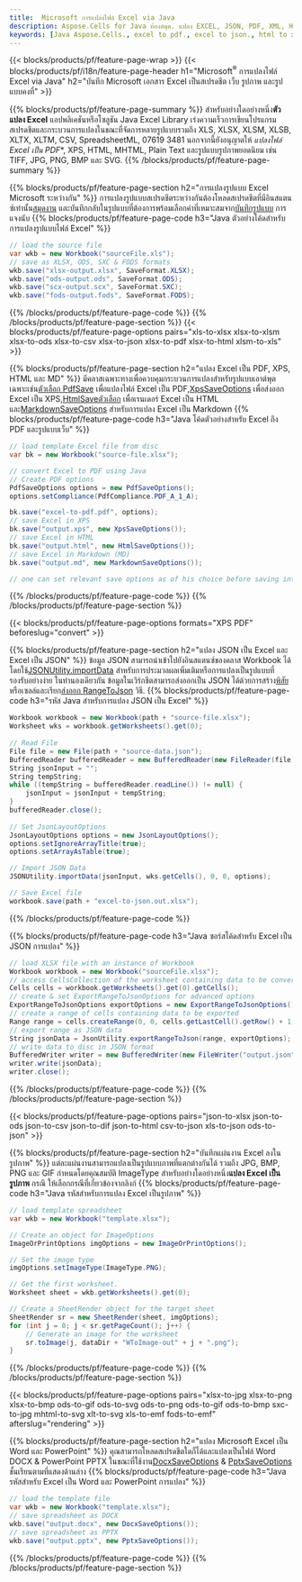 ```yaml
---
title:  Microsoft การแปลงไฟล์ Excel via Java
description: Aspose.Cells for Java ห้องสมุด. แปลง EXCEL, JSON, PDF, XML, HTML, TXT, TSV, CSV, SQL, JPG, PNG และรูปแบบอื่นๆ ด้วยโค้ด Java เพียงไม่กี่บรรทัด
keywords: [Java Aspose.Cells., excel to pdf., excel to json., html to xps., csv to json., json to pdf., xml to excel and Convert files between various formats in Java]
---
```

{{< blocks/products/pf/feature-page-wrap >}}
{{< blocks/products/pf/i18n/feature-page-header h1="Microsoft<sup>&reg;</sup> การแปลงไฟล์ Excel via Java" h2="บันทึก Microsoft เอกสาร Excel เป็นสเปรดชีต เว็บ รูปภาพ และรูปแบบคงที่" >}}

{{% blocks/products/pf/feature-page-summary %}}
 สำหรับอย่างใดอย่างหนึ่ง**ตัวแปลง Excel** แอปพลิเคชันหรือโซลูชัน Java Excel Library เร่งความเร็วการเขียนโปรแกรมสเปรดชีตและกระบวนการแปลงในขณะที่จัดการหลายรูปแบบรวมถึง XLS, XLSX, XLSM, XLSB, XLTX, XLTM, CSV, SpreadsheetML, 07619 3481 นอกจากนี้ยังอนุญาตให้ *แปลงไฟล์ Excel เป็น PDF**, XPS, HTML, MHTML, Plain Text และรูปแบบรูปภาพยอดนิยม เช่น TIFF, JPG, PNG, BMP และ SVG.
{{% /blocks/products/pf/feature-page-summary %}}

{{% blocks/products/pf/feature-page-section h2="การแปลงรูปแบบ Excel Microsoft ระหว่างกัน" %}}
 การแปลงรูปแบบสเปรดชีตระหว่างกันต้องโหลดสเปรดชีตที่มีอินสแตนซ์เท่านั้น[สมุดงาน](https://reference.aspose.com/cells/java/com.aspose.cells/Workbook) และบันทึกกลับในรูปแบบที่ต้องการพร้อมเลือกค่าที่เหมาะสมจาก[บันทึกรูปแบบ](https://reference.aspose.com/cells/java/com.aspose.cells/SaveFormat) การแจงนับ
{{% blocks/products/pf/feature-page-code h3="Java ตัวอย่างโค้ดสำหรับการแปลงรูปแบบไฟล์ Excel" %}}

```cs
// load the source file
var wkb = new Workbook("sourceFile.xls");
// save as XLSX, ODS, SXC & FODS formats
wkb.save("xlsx-output.xlsx", SaveFormat.XLSX);
wkb.save("ods-output.ods", SaveFormat.ODS);
wkb.save("scx-output.scx", SaveFormat.SXC);
wkb.save("fods-output.fods", SaveFormat.FODS);
```
{{% /blocks/products/pf/feature-page-code %}}
{{% /blocks/products/pf/feature-page-section %}}
{{< blocks/products/pf/feature-page-options pairs="xls-to-xlsx xlsx-to-xlsm xlsx-to-ods xlsx-to-csv xlsx-to-json xlsx-to-pdf xlsx-to-html xlsm-to-xls" >}}


{{% blocks/products/pf/feature-page-section h2="แปลง Excel เป็น PDF, XPS, HTML และ MD" %}}
 มีคลาสเฉพาะทางเพื่อควบคุมกระบวนการแปลงสำหรับรูปแบบเอาต์พุตเฉพาะเช่น[ตัวเลือก PdfSave](https://reference.aspose.com/cells/java/com.aspose.cells/PdfSaveOptions) เพื่อแปลงไฟล์ Excel เป็น PDF,[XpsSaveOptions](https://reference.aspose.com/cells/java/com.aspose.cells/XpsSaveOptions) เพื่อส่งออก Excel เป็น XPS,[HtmlSaveตัวเลือก](https://reference.aspose.com/cells/java/com.aspose.cells/HtmlSaveOptions) เพื่อเรนเดอร์ Excel เป็น HTML และ[MarkdownSaveOptions](https://reference.aspose.com/cells/java/com.aspose.cells/MarkdownSaveOptions) สำหรับการแปลง Excel เป็น Markdown
{{% blocks/products/pf/feature-page-code h3="Java โค้ดตัวอย่างสำหรับ Excel ถึง PDF และรูปแบบเว็บ" %}}

```cs
// load template Excel file from disc
var bk = new Workbook("source-file.xlsx");

// convert Excel to PDF using Java
// Create PDF options
PdfSaveOptions options = new PdfSaveOptions();
options.setCompliance(PdfCompliance.PDF_A_1_A);

bk.save("excel-to-pdf.pdf", options);
// save Excel in XPS
bk.save("output.xps", new XpsSaveOptions());
// save Excel in HTML
bk.save("output.html", new HtmlSaveOptions());
// save Excel in Markdown (MD)
bk.save("output.md", new MarkdownSaveOptions());

// one can set relevant save options as of his choice before saving into relevant format
```
{{% /blocks/products/pf/feature-page-code %}}
{{% /blocks/products/pf/feature-page-section %}}

{{< blocks/products/pf/feature-page-options formats="XPS PDF" beforeslug="convert" >}}

{{% blocks/products/pf/feature-page-section h2="แปลง JSON เป็น Excel และ Excel เป็น JSON" %}}
 ข้อมูล JSON สามารถนำเข้าไปยังอินสแตนซ์ของคลาส Workbook ได้โดยใช้[JSONUtility.importData](https://reference.aspose.com/cells/java/com.aspose.cells/jsonutility#importData) สำหรับการประมวลผลเพิ่มเติมหรือการแปลงเป็นรูปแบบที่รองรับอย่างง่าย ในทำนองเดียวกัน ข้อมูลในเวิร์กชีตสามารถส่งออกเป็น JSON ได้ด้วยการสร้าง[พิสัย](https://reference.aspose.com/cells/java/com.aspose.cells/range) หรือเซลล์และเรียก[ส่งออก RangeToJson](https://reference.aspose.com/cells/java/com.aspose.cells/jsonutility) วิธี.
{{% blocks/products/pf/feature-page-code h3="รหัส Java สำหรับการแปลง JSON เป็น Excel" %}}
```cs
Workbook workbook = new Workbook(path + "source-file.xlsx");
Worksheet wks = workbook.getWorksheets().get(0);
		
// Read File
File file = new File(path + "source-data.json");
BufferedReader bufferedReader = new BufferedReader(new FileReader(file));
String jsonInput = "";
String tempString;
while ((tempString = bufferedReader.readLine()) != null) {
	jsonInput = jsonInput + tempString; 
}
bufferedReader.close();
							
// Set JsonLayoutOptions
JsonLayoutOptions options = new JsonLayoutOptions();
options.setIgnoreArrayTitle(true);
options.setArrayAsTable(true);

// Import JSON Data
JSONUtility.importData(jsonInput, wks.getCells(), 0, 0, options);

// Save Excel file
workbook.save(path + "excel-to-json.out.xlsx");
```
{{% /blocks/products/pf/feature-page-code %}}

{{% blocks/products/pf/feature-page-code h3="Java ซอร์สโค้ดสำหรับ Excel เป็น JSON การแปลง" %}}
```cs
// load XLSX file with an instance of Workbook
Workbook workbook = new Workbook("sourceFile.xlsx");
// access CellsCollection of the worksheet containing data to be converted
Cells cells = workbook.getWorksheets().get(0).getCells();
// create & set ExportRangeToJsonOptions for advanced options
ExportRangeToJsonOptions exportOptions = new ExportRangeToJsonOptions();
// create a range of cells containing data to be exported
Range range = cells.createRange(0, 0, cells.getLastCell().getRow() + 1, cells.getLastCell().getColumn() + 1);
// export range as JSON data
String jsonData = JsonUtility.exportRangeToJson(range, exportOptions);
// write data to disc in JSON format
BufferedWriter writer = new BufferedWriter(new FileWriter("output.json"));
writer.write(jsonData);
writer.close();    
```
{{% /blocks/products/pf/feature-page-code %}}
{{% /blocks/products/pf/feature-page-section %}}

{{< blocks/products/pf/feature-page-options pairs="json-to-xlsx json-to-ods json-to-csv json-to-dif json-to-html csv-to-json xls-to-json ods-to-json" >}}

{{% blocks/products/pf/feature-page-section h2="บันทึกแผ่นงาน Excel ลงในรูปภาพ" %}}
 แต่ละแผ่นงานสามารถแปลงเป็นรูปแบบภาพที่แตกต่างกันได้ รวมถึง JPG, BMP, PNG และ GIF กำหนดโดยคุณสมบัติ ImageType สำหรับอย่างใดอย่างหนึ่ง**แปลง Excel เป็นรูปภาพ** กรณี ให้เลือกกรณีที่เกี่ยวข้องจากลิงก์
{{% blocks/products/pf/feature-page-code h3="Java รหัสสำหรับการแปลง Excel เป็นรูปภาพ" %}}
```cs
// load template spreadsheet
var wkb = new Workbook("template.xlsx");

// Create an object for ImageOptions
ImageOrPrintOptions imgOptions = new ImageOrPrintOptions();

// Set the image type
imgOptions.setImageType(ImageType.PNG);

// Get the first worksheet.
Worksheet sheet = wkb.getWorksheets().get(0);

// Create a SheetRender object for the target sheet
SheetRender sr = new SheetRender(sheet, imgOptions);
for (int j = 0; j < sr.getPageCount(); j++) {
	// Generate an image for the worksheet
	sr.toImage(j, dataDir + "WToImage-out" + j + ".png");
}
```
{{% /blocks/products/pf/feature-page-code %}}
{{% /blocks/products/pf/feature-page-section %}}

{{< blocks/products/pf/feature-page-options pairs="xlsx-to-jpg xlsx-to-png xlsx-to-bmp ods-to-gif ods-to-svg ods-to-png ods-to-gif ods-to-bmp sxc-to-jpg mhtml-to-svg xlt-to-svg xls-to-emf fods-to-emf" afterslug="rendering" >}}

{{% blocks/products/pf/feature-page-section h2="แปลง Microsoft Excel เป็น Word และ PowerPoint" %}}
คุณสามารถโหลดสเปรดชีตใดก็ได้และแปลงเป็นไฟล์ Word DOCX & PowerPoint PPTX ในขณะที่ใช้งาน[DocxSaveOptions](https://reference.aspose.com/cells/java/com.aspose.cells/DocxSaveOptions) & [PptxSaveOptions](https://reference.aspose.com/cells/java/com.aspose.cells/PptxSaveOptions) ชั้นเรียนตามที่แสดงด้านล่าง
{{% blocks/products/pf/feature-page-code h3="Java รหัสสำหรับ Excel เป็น Word และ PowerPoint การแปลง" %}}
```cs
// load the template file
var wkb = new Workbook("template.xlsx");
// save spreadsheet as DOCX
wkb.save("output.docx", new DocxSaveOptions());
// save spreadsheet as PPTX
wkb.save("output.pptx", new PptxSaveOptions());
```
{{% /blocks/products/pf/feature-page-code %}}
{{% /blocks/products/pf/feature-page-section %}}
